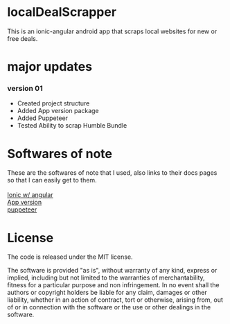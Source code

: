 # localDealScrapper
This is an ionic-angular android app that scraps local websites for new or free deals.

# major updates

### version 01
* Created project structure
* Added App version package
* Added Puppeteer
* Tested Ability to scrap Humble Bundle

# Softwares of note
These are the softwares of note that I used, also links to their docs pages so that I can easily get to them.<br><br>
[Ionic w/ angular](https://ionicframework.com/docs)<br>
[App version](https://github.com/delvedor/appversion)<br>
[puppeteer](https://pptr.dev/)<br>

# License

The code is released under the MIT license.

The software is provided "as is", without warranty of any kind, express or implied, including but not limited to the warranties of merchantability, fitness for a particular purpose and non infringement. In no event shall the authors or copyright holders be liable for any claim, damages or other liability, whether in an action of contract, tort or otherwise, arising from, out of or in connection with the software or the use or other dealings in the software.